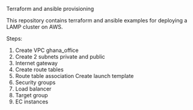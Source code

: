 Terraform and ansible provisioning

This repository contains terraform and ansible examples for deploying a LAMP cluster on AWS.

Steps:

1. Create VPC ghana_office
2. Create 2 subnets private and public
3. Internet gateway
4. Create route tables
5. Route table association
   Create launch template
6. Security groups
7. Load balancer
8. Target group
9. EC instances
